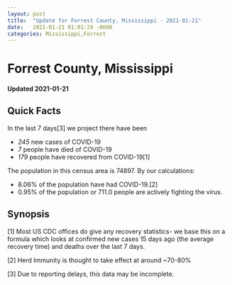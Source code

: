 ```yaml
---
layout: post
title:  "Update for Forrest County, Mississippi - 2021-01-21"
date:   2021-01-21 01:01:29 -0600
categories: Mississippi,Forrest
---
```


# Forrest County, Mississippi
#### Updated 2021-01-21

## Quick Facts

In the last 7 days[3] we project there have been
- *245* new cases of COVID-19
- *7* people have died of COVID-19
- *179* people have recovered from COVID-19[1]

The population in this census area is 74897. By our calculations:
- 8.06% of the population have had COVID-19.[2]
- 0.95% of the population or 711.0 people are actively fighting the virus.

## Synopsis




[1] Most US CDC offices do give any recovery statistics- we base this on a formula which looks at confirmed new cases
15 days ago (the average recovery time) and deaths over the last 7 days.

[2] Herd Immunity is thought to take effect at around ~70-80%

[3] Due to reporting delays, this data may be incomplete.
 
    